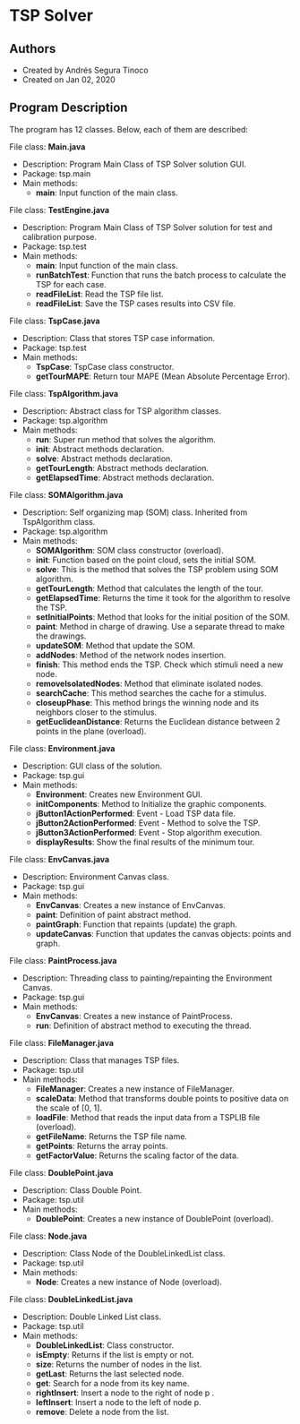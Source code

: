 # TSP Solver

## Authors
- Created by Andrés Segura Tinoco
- Created on Jan 02, 2020

## Program Description
The program has 12 classes. Below, each of them are described:

File class: **Main.java**
- Description: Program Main Class of TSP Solver solution GUI.
- Package: tsp.main
- Main methods:
    - **main**: Input function of the main class.

File class: **TestEngine.java**
- Description: Program Main Class of TSP Solver solution for test and calibration purpose.
- Package: tsp.test
- Main methods:
    - **main**: Input function of the main class.
    - **runBatchTest**: Function that runs the batch process to calculate the TSP for each case.
    - **readFileList**: Read the TSP file list.
    - **readFileList**: Save the TSP cases results into CSV file.

File class: **TspCase.java**
- Description: Class that stores TSP case information.
- Package: tsp.test
- Main methods:
    - **TspCase**: TspCase class constructor.
    - **getTourMAPE**: Return tour MAPE (Mean Absolute Percentage Error).

File class: **TspAlgorithm.java**
- Description: Abstract class for TSP algorithm classes.
- Package: tsp.algorithm
- Main methods:
    - **run**: Super run method that solves the algorithm.
    - **init**: Abstract methods declaration.
    - **solve**: Abstract methods declaration.
    - **getTourLength**: Abstract methods declaration.
    - **getElapsedTime**: Abstract methods declaration.

File class: **SOMAlgorithm.java**
- Description: Self organizing map (SOM) class. Inherited from TspAlgorithm class.
- Package: tsp.algorithm
- Main methods:
    - **SOMAlgorithm**: SOM class constructor (overload).
    - **init**: Function based on the point cloud, sets the initial SOM.
    - **solve**: This is the method that solves the TSP problem using SOM algorithm.
    - **getTourLength**: Method that calculates the length of the tour.
    - **getElapsedTime**: Returns the time it took for the algorithm to resolve the TSP.
    - **setInitialPoints**: Method that looks for the initial position of the SOM.
    - **paint**: Method in charge of drawing. Use a separate thread to make the drawings.
    - **updateSOM**: Method that update the SOM.
    - **addNodes**: Method of the network nodes insertion.
    - **finish**: This method ends the TSP. Check which stimuli need a new node.
    - **removeIsolatedNodes**: Method that eliminate isolated nodes.
    - **searchCache**: This method searches the cache for a stimulus.
    - **closeupPhase**: This method brings the winning node and its neighbors closer to the stimulus.
    - **getEuclideanDistance**: Returns the Euclidean distance between 2 points in the plane (overload).

File class: **Environment.java**
- Description: GUI class of the solution.
- Package: tsp.gui
- Main methods:
    - **Environment**: Creates new Environment GUI.
    - **initComponents**: Method to Initialize the graphic components.
    - **jButton1ActionPerformed**: Event - Load TSP data file.
    - **jButton2ActionPerformed**: Event - Method to solve the TSP.
    - **jButton3ActionPerformed**: Event - Stop algorithm execution.
    - **displayResults**: Show the final results of the minimum tour.

File class: **EnvCanvas.java**
- Description: Environment Canvas class.
- Package: tsp.gui
- Main methods:
    - **EnvCanvas**: Creates a new instance of EnvCanvas.
    - **paint**: Definition of paint abstract method.
    - **paintGraph**: Function that repaints (update) the graph.
    - **updateCanvas**: Function that updates the canvas objects: points and graph.

File class: **PaintProcess.java**
- Description: Threading class to painting/repainting the Environment Canvas.
- Package: tsp.gui
- Main methods:
    - **EnvCanvas**: Creates a new instance of PaintProcess.
    - **run**: Definition of abstract method to executing the thread.

File class: **FileManager.java**
- Description: Class that manages TSP files.
- Package: tsp.util
- Main methods:
    - **FileManager**: Creates a new instance of FileManager.
    - **scaleData**: Method that transforms double points to positive data on the scale of [0, 1].
    - **loadFile**: Method that reads the input data from a TSPLIB file (overload).
    - **getFileName**: Returns the TSP file name.
    - **getPoints**: Returns the array points.
    - **getFactorValue**: Returns the scaling factor of the data.

File class: **DoublePoint.java**
- Description: Class Double Point.
- Package: tsp.util
- Main methods:
    - **DoublePoint**: Creates a new instance of DoublePoint (overload).

File class: **Node.java**
- Description: Class Node of the DoubleLinkedList class.
- Package: tsp.util
- Main methods:
    - **Node**: Creates a new instance of Node (overload).

File class: **DoubleLinkedList.java**
- Description: Double Linked List class.
- Package: tsp.util
- Main methods:
    - **DoubleLinkedList**: Class constructor.
    - **isEmpty**: Returns if the list is empty or not.
    - **size**: Returns the number of nodes in the list.
    - **getLast**: Returns the last selected node.
    - **get**: Search for a node from its key name.
    - **rightInsert**: Insert a node to the right of node p .
    - **leftInsert**: Insert a node to the left of node p.
    - **remove**: Delete a node from the list.
